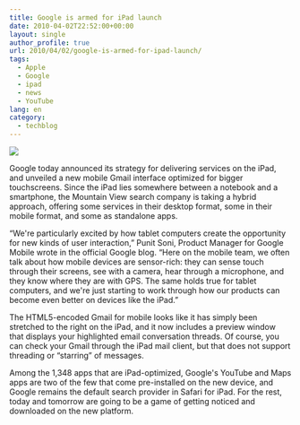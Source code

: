 ```yaml
---
title: Google is armed for iPad launch
date: 2010-04-02T22:52:00+00:00
layout: single
author_profile: true
url: 2010/04/02/google-is-armed-for-ipad-launch/
tags:
  - Apple
  - Google
  - ipad
  - news
  - YouTube
lang: en
category: 
  - techblog
---
```

[![](http://4.bp.blogspot.com/_vaUVXcmC3OI/S7Zt7esv_1I/AAAAAAAABcQ/S8xbYPXWAJ8/s640/4775.jpg)](http://4.bp.blogspot.com/_vaUVXcmC3OI/S7Zt7esv_1I/AAAAAAAABcQ/S8xbYPXWAJ8/s1600-h/4775.jpg)

Google today announced its strategy for delivering services on the iPad, and unveiled a new mobile Gmail interface optimized for bigger touchscreens. Since the iPad lies somewhere between a notebook and a smartphone, the Mountain View search company is taking a hybrid approach, offering some services in their desktop format, some in their mobile format, and some as standalone apps.

“We're particularly excited by how tablet computers create the opportunity for new kinds of user interaction,” Punit Soni, Product Manager for Google Mobile wrote in the official Google blog. “Here on the mobile team, we often talk about how mobile devices are sensor-rich: they can sense touch through their screens, see with a camera, hear through a microphone, and they know where they are with GPS. The same holds true for tablet computers, and we're just starting to work through how our products can become even better on devices like the iPad.”

The HTML5-encoded Gmail for mobile looks like it has simply been stretched to the right on the iPad, and it now includes a preview window that displays your highlighted email conversation threads. Of course, you can check your Gmail through the iPad mail client, but that does not support threading or “starring” of messages.

Among the 1,348 apps that are iPad-optimized, Google's YouTube and Maps apps are two of the few that come pre-installed on the new device, and Google remains the default search provider in Safari for iPad. For the rest, today and tomorrow are going to be a game of getting noticed and downloaded on the new platform.